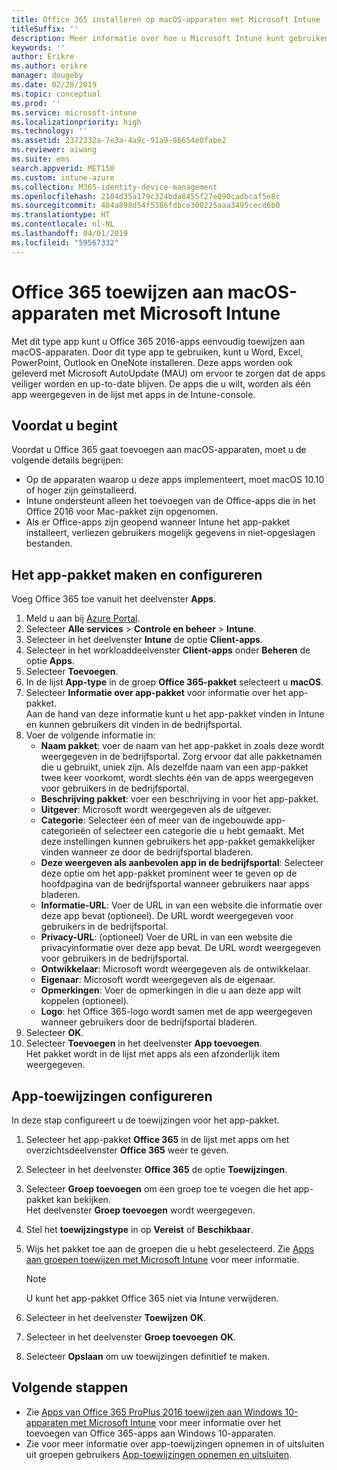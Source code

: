 ```yaml
---
title: Office 365 installeren op macOS-apparaten met Microsoft Intune
titleSuffix: ''
description: Meer informatie over hoe u Microsoft Intune kunt gebruiken om Office 365-apps op macOS-apparaten te installeren.
keywords: ''
author: Erikre
ms.author: erikre
manager: dougeby
ms.date: 02/28/2019
ms.topic: conceptual
ms.prod: ''
ms.service: microsoft-intune
ms.localizationpriority: high
ms.technology: ''
ms.assetid: 2372332a-7e3a-4a9c-91a9-86654e0fabe2
ms.reviewer: aiwang
ms.suite: ems
search.appverid: MET150
ms.custom: intune-azure
ms.collection: M365-identity-device-management
ms.openlocfilehash: 2104d35a179c324bda8455f27e090cadbcaf5e8c
ms.sourcegitcommit: 484a898d54f5386fdbce300225aaa3495cecd6b0
ms.translationtype: HT
ms.contentlocale: nl-NL
ms.lasthandoff: 04/01/2019
ms.locfileid: "59567332"
---
```

# <a name="assign-office-365-to-macos-devices-with-microsoft-intune"></a>Office 365 toewijzen aan macOS-apparaten met Microsoft Intune

Met dit type app kunt u Office 365 2016-apps eenvoudig toewijzen aan macOS-apparaten. Door dit type app te gebruiken, kunt u Word, Excel, PowerPoint, Outlook en OneNote installeren. Deze apps worden ook geleverd met Microsoft AutoUpdate (MAU) om ervoor te zorgen dat de apps veiliger worden en up-to-date blijven. De apps die u wilt, worden als één app weergegeven in de lijst met apps in de Intune-console.


## <a name="before-you-start"></a>Voordat u begint

Voordat u Office 365 gaat toevoegen aan macOS-apparaten, moet u de volgende details begrijpen:

- Op de apparaten waarop u deze apps implementeert, moet macOS 10.10 of hoger zijn geïnstalleerd.
- Intune ondersteunt alleen het toevoegen van de Office-apps die in het Office 2016 voor Mac-pakket zijn opgenomen.
- Als er Office-apps zijn geopend wanneer Intune het app-pakket installeert, verliezen gebruikers mogelijk gegevens in niet-opgeslagen bestanden.

## <a name="create-and-configure-the-app-suite"></a>Het app-pakket maken en configureren

Voeg Office 365 toe vanuit het deelvenster **Apps**.
1. Meld u aan bij [Azure Portal](https://portal.azure.com).
2. Selecteer **Alle services** > **Controle en beheer** > **Intune**.
3. Selecteer in het deelvenster **Intune** de optie **Client-apps**.
4. Selecteer in het workloaddeelvenster **Client-apps** onder **Beheren** de optie **Apps**. 
5. Selecteer **Toevoegen**.
6. In de lijst **App-type** in de groep **Office 365-pakket** selecteert u **macOS**.
7. Selecteer **Informatie over app-pakket** voor informatie over het app-pakket.  
    Aan de hand van deze informatie kunt u het app-pakket vinden in Intune en kunnen gebruikers dit vinden in de bedrijfsportal.
8. Voer de volgende informatie in:
    - **Naam pakket**: voer de naam van het app-pakket in zoals deze wordt weergegeven in de bedrijfsportal. Zorg ervoor dat alle pakketnamen die u gebruikt, uniek zijn. Als dezelfde naam van een app-pakket twee keer voorkomt, wordt slechts één van de apps weergegeven voor gebruikers in de bedrijfsportal.
    - **Beschrijving pakket**: voer een beschrijving in voor het app-pakket.
    - **Uitgever**: Microsoft wordt weergegeven als de uitgever.
    - **Categorie**: Selecteer een of meer van de ingebouwde app-categorieën of selecteer een categorie die u hebt gemaakt. Met deze instellingen kunnen gebruikers het app-pakket gemakkelijker vinden wanneer ze door de bedrijfsportal bladeren.
    - **Deze weergeven als aanbevolen app in de bedrijfsportal**: Selecteer deze optie om het app-pakket prominent weer te geven op de hoofdpagina van de bedrijfsportal wanneer gebruikers naar apps bladeren.
    - **Informatie-URL**: Voer de URL in van een website die informatie over deze app bevat (optioneel). De URL wordt weergegeven voor gebruikers in de bedrijfsportal.
    - **Privacy-URL**: (optioneel) Voer de URL in van een website die privacyinformatie over deze app bevat. De URL wordt weergegeven voor gebruikers in de bedrijfsportal.
    - **Ontwikkelaar**: Microsoft wordt weergegeven als de ontwikkelaar.
    - **Eigenaar**: Microsoft wordt weergegeven als de eigenaar.
    - **Opmerkingen**: Voer de opmerkingen in die u aan deze app wilt koppelen (optioneel).
    - **Logo**: het Office 365-logo wordt samen met de app weergegeven wanneer gebruikers door de bedrijfsportal bladeren.
9. Selecteer **OK**.
10. Selecteer **Toevoegen** in het deelvenster **App toevoegen**.  
    Het pakket wordt in de lijst met apps als een afzonderlijk item weergegeven.

## <a name="configure-app-assignments"></a>App-toewijzingen configureren

In deze stap configureert u de toewijzingen voor het app-pakket. 

1. Selecteer het app-pakket **Office 365** in de lijst met apps om het overzichtsdeelvenster **Office 365** weer te geven.
2. Selecteer in het deelvenster **Office 365** de optie **Toewijzingen**.
3. Selecteer **Groep toevoegen** om een groep toe te voegen die het app-pakket kan bekijken.  
    Het deelvenster **Groep toevoegen** wordt weergegeven.
4. Stel het **toewijzingstype** in op **Vereist** of **Beschikbaar**.
5. Wijs het pakket toe aan de groepen die u hebt geselecteerd. Zie [Apps aan groepen toewijzen met Microsoft Intune](apps-deploy.md) voor meer informatie.

    >[!Note]
    > U kunt het app-pakket Office 365 niet via Intune verwijderen.

5. Selecteer in het deelvenster **Toewijzen** **OK**.
6. Selecteer in het deelvenster **Groep toevoegen** **OK**.
7. Selecteer **Opslaan** om uw toewijzingen definitief te maken.

## <a name="next-steps"></a>Volgende stappen

- Zie [Apps van Office 365 ProPlus 2016 toewijzen aan Windows 10-apparaten met Microsoft Intune](apps-add-office365.md) voor meer informatie over het toevoegen van Office 365-apps aan Windows 10-apparaten.
- Zie voor meer informatie over app-toewijzingen opnemen in of uitsluiten uit groepen gebruikers [App-toewijzingen opnemen en uitsluiten](apps-inc-exl-assignments.md).

